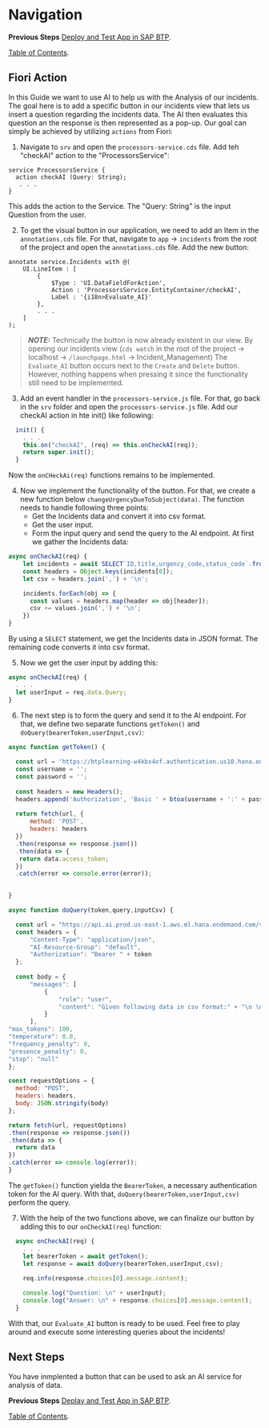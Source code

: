 # Navigation

**Previous Steps**
[Deploy and Test App in SAP BTP](10_Deploy_and_Test_App_in_SAP_BTP.md).

[Table of Contents](Table_of_Contents.md).

## Fiori Action

In this Guide we want to use AI to help us with the Analysis of our incidents. 
The goal here is to add a specific button in our incidents view that lets us insert a question regarding the incidents data. 
The AI then evaluates this question an the response is then represented as a pop-up.
Our goal can simply be achieved by utilizing `actions` from Fiori:

1. Navigate to `srv` and open the `processors-service.cds` file.
   Add teh "checkAI" action to the "ProcessorsService":

```
service ProcessorsService { 
  action checkAI (Query: String);
   . . .
}
```
This adds the action to the Service. The "Query: String" is the input Question from the user.

2. To get the visual button in our application, we need to add an Item in the `annotations.cds` file.
   For that, navigate to `app` &rarr; `incidents` from the root of the project and open the `annotations.cds` file.
   Add the new button:

```
annotate service.Incidents with @(
    UI.LineItem : [
        {
            $Type : 'UI.DataFieldForAction',
            Action : 'ProcessorsService.EntityContainer/checkAI',
            Label : '{i18n>Evaluate_AI}'
        },
        . . . 
    ]
);
```

> **_NOTE:_** Technically the button is now already existent in our view. By opening our incidents view (`cds watch` in the root of the project &rarr; localhost &rarr; `/launchpage.html` &rarr; Incident_Management) The `Evaluate_AI` button occurs next to the `Create` and `Delete` button. However, nothing happens when pressing it since the functionality still need to be implemented.

3. Add an event handler in the `processors-service.js` file. For that, go back in the `srv` folder and open the `processors-service.js` file.
  Add our checkAI action in hte init() like following:

```js
  init() {
    . . . 
    this.on("checkAI", (req) => this.onCheckAI(req));
    return super.init();
  }
```

Now the `onCHeckAi(req)` functions remains to be implemented.

4. Now we implement the functionality of the button. For that, we create a new function below `changeUrgencyDueToSubject(data)`.
  The function needs to handle following three points:
    - Get the Incidents data and convert it into csv format.
    - Get the user input.
    - Form the input query and send the query to the AI endpoint.
   At first we gather the Incidents data:

```js
async onCheckAI(req) {
    let incidents = await SELECT`ID,title,urgency_code,status_code`.from (this.entities.Incidents);
    const headers = Object.keys(incidents[0]);
    let csv = headers.join(',') + '\n';

    incidents.forEach(obj => {
      const values = headers.map(header => obj[header]);
      csv += values.join(',') + '\n';
    })
}
```
By using a `SELECT` statement, we get the Incidents data in JSON format. The remaining code converts it into csv format.

5. Now we get the user input by adding this:

```js
async onCheckAI(req) {
  . . .
  let userInput = req.data.Query;
}
```

6. The next step is to form the query and send it to the AI endpoint. For that, we define two separate functions `getToken()` and `doQuery(bearerToken,userInput,csv)`:

```js
async function getToken() {
    
  const url = 'https://btplearning-w4kbx4of.authentication.us10.hana.ondemand.com/oauth/token?grant_type=client_credentials&response_type=token';
  const username = '';
  const password = '';
  
  const headers = new Headers();
  headers.append('Authorization', 'Basic ' + btoa(username + ':' + password));
  
  return fetch(url, {
      method: 'POST',
      headers: headers
  })
  .then(response => response.json())
  .then(data => {
   return data.access_token;
  })
  .catch(error => console.error(error));

  
}

async function doQuery(token,query,inputCsv) {

  const url = "https://api.ai.prod.us-east-1.aws.ml.hana.ondemand.com/v2/inference/deployments/d85ed0c1b02d8a27/chat/completions?api-version=2023-05-15";
  const headers = {
      "Content-Type": "application/json",
      "AI-Resource-Group": "default",
      "Authorization": "Bearer " + token
  };
  
  const body = {
      "messages": [
          {
              "role": "user",
              "content": "Given following data in csv format:" + "\n \n" + inputCsv + "\n \n" + query
          }
      ],
"max_tokens": 100,
"temperature": 0.0,
"frequency_penalty": 0,
"presence_penalty": 0,
"stop": "null"
};

const requestOptions = {
  method: "POST",
  headers: headers,
  body: JSON.stringify(body)
};

return fetch(url, requestOptions)
.then(response => response.json())
.then(data => {
  return data
})
.catch(error => console.log(error));
}
```

The `getToken()` function yielda the `BearerToken`, a necessary authentication token for the AI query. With that, `doQuery(bearerToken,userInput,csv)` perform the query.

7. With the help of the two functions above, we can finalize our button by adding this to our `onCheckAI(req)` function:

```js
  async onCheckAI(req) {
    . . .
    let bearerToken = await getToken();
    let response = await doQuery(bearerToken,userInput,csv);
    
    req.info(response.choices[0].message.content);

    console.log("Question: \n" + userInput);
    console.log("Answer: \n" + response.choices[0].message.content);
  }
```

With that, our `Evaluate_AI` button is ready to be used. Feel free to play around and execute some interesting queries about the incidents!

## Next Steps

You have inmplented a button that can be used to ask an AI service for analysis of data.

**Previous Steps**
[Deplay and Test App in SAP BTP](10_Deplay_and_Test_App_in_SAP_BTP.md).

[Table of Contents](Table_of_Contents.md).
